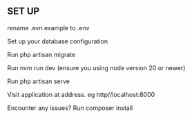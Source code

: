 
## SET UP

<p>rename .evn.example to .env</p>
<p>Set up your database configuration</p>
<p>Run php artisan migrate</p>
<p>Run nvm run dev (ensure you using node version 20 or newer)</p>
<p>Run php artisan serve</p>
<p>Visit application at address. eg http//localhost:8000</p>

<p>Encounter any issues? Run composer install</p>

